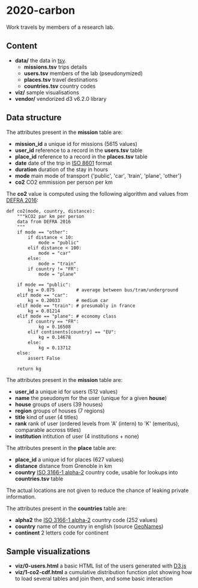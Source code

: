 # 2020-carbon

Work travels by members of a research lab.

## Content

* **data/** the data in [tsv](https://bl.ocks.org/mbostock/3305937).
	* **missions.tsv** trips details
	* **users.tsv** members of the lab (pseudonymized)
	* **places.tsv** travel destinations
	* **countries.tsv** country codes
* **viz/** sample visualisations
* **vendor/** vendorized d3 v6.2.0 library

## Data structure

The attributes present in the **mission** table are:

* **mission_id** a unique id for missions (5615 values)
* **user_id** reference to a record in the **users.tsv** table
* **place_id** reference to a record in the **places.tsv** table
* **date** date of the trip in [ISO 8601](https://en.wikipedia.org/wiki/ISO_8601) format
* **duration** duration of the stay in hours
* **mode** main mode of transport {'public', 'car', 'train', 'plane', 'other'}
* **co2** CO2 emmission per person per km

The **co2** value is computed using the following algorithm and values from [DEFRA 2016](https://www.gov.uk/government/publications/greenhouse-gas-reporting-conversion-factors-2016):

    def co2(mode, country, distance):
    	"""kCO2 par km per person
    	data from DEFRA 2016
    	"""
    	if mode == "other":
    		if distance < 10:
    			mode = "public"
    		elif distance < 100:
    			mode = "car"
    		else:
    			mode = "train"
    		if country != "FR":
    			mode = "plane"
    	
    	if mode == "public":
    		kg = 0.075        # average between bus/tram/underground
    	elif mode == "car":
    		kg = 0.20033      # medium car
    	elif mode == "train": # presumably in france
    		kg = 0.01214
    	elif mode == "plane": # economy class
    		if country == "FR":
    			kg = 0.16508
    		elif continents[country] == "EU":
    			kg = 0.14678
    		else:
    			kg = 0.13712
    	else:
    		assert False
    		
    	return kg

The attributes present in the **mission** table are:

* **user_id** a unique id for users (512 values)
* **name** the pseudonym for the user (unique for a given **house**)
* **house** groups of users (39 houses)
* **region** groups of houses (7 regions)
* **title** kind of user (4 titles)
* **rank** rank of user (ordered levels from 'A' (intern) to 'K' (emeritus), comparable accross titles)
* **institution** intitution of user (4 institutions + none)

The attributes present in the **place** table are:

* **place_id** a unique id for places (627 values)
* **distance** distance from Grenoble in km
* **country** [ISO 3166-1 alpha-2](https://en.wikipedia.org/wiki/ISO_3166-1_alpha-2) country code, usable for lookups into **countries.tsv** table

The actual locations are not given to reduce the chance of leaking private information.

The attributes present in the **countries** table are:

* **alpha2** the [ISO 3166-1 alpha-2](https://en.wikipedia.org/wiki/ISO_3166-1_alpha-2) country code (252 values)
* **country** name of the country in english (source [GeoNames](https://www.geonames.org/countries/))
* **continent** 2 letters code for continent


## Sample visualizations

* **viz/0-users.html** a basic HTML list of the users generated with [D3.js](https://d3js.org/)
* **viz/1-co2-cdf.html** a cumulative distribution function plot showing how to load several tables and join them, and some basic interaction
